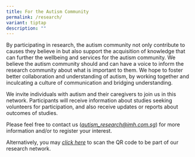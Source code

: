 ```yaml
---
title: For the Autism Community
permalink: /research/
variant: tiptap
description: ""
---
```

<p>By participating in research, the autism community not only contribute
to causes they believe in but also support the acquisition of knowledge
that can further the wellbeing and services for the autism community. We
believe the autism community should and can have a voice to inform the
research community about what is important to them. We hope to foster better
collaboration and understanding of autism, by working together and inculcating
a culture of communication and bridging understanding.</p>
<p>We invite individuals with autism and their caregivers to join us in this
network. Participants will receive information about studies seeking volunteers
for participation, and also receive updates or reports about outcomes of
studies.</p>
<p></p>
<p>Please feel free to contact us (<em><a href="mailto:autism_research@imh.com.sg" rel="noopener noreferrer nofollow" target="_blank">autism_research@imh.com.sg</a></em>)
for more information and/or to register your interest.</p>
<p>Alternatively, you may <em><u>click here</u></em> to scan the QR code to
be part of our research network.</p>